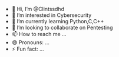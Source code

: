 - 👋 Hi, I’m @Clintssdhd
- 👀 I’m interested in Cybersecurity 
- 🌱 I’m currently learning Python,C,C++
- 💞️ I’m looking to collaborate on Pentesting 
- 📫 How to reach me ...
- 😄 Pronouns: ...
- ⚡ Fun fact: ...

<!---
Clintssdhd/Clintssdhd is a ✨ special ✨ repository because its `README.md` (this file) appears on your GitHub profile.
You can click the Preview link to take a look at your changes.
--->
